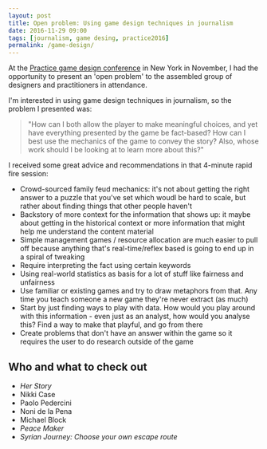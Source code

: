 ```yaml
---
layout: post
title: Open problem: Using game design techniques in journalism
date: 2016-11-29 09:00
tags: [journalism, game desing, practice2016]
permalink: /game-design/
---
```


At the [Practice game design conference](http://gamecenter.nyu.edu/events/practice/practice-2016/) in New York in November, I had the opportunity to present an 'open problem' to the assembled group of designers and practitioners in attendance. 

I'm interested in using game design techniques in journalism, so the problem I presented was: 

>"How can I both allow the player to make meaningful choices, and yet have everything presented by the game be fact-based? How can I best use the mechanics of the game to convey the story? Also, whose work should I be looking at to learn more about this?"

I received some great advice and recommendations in that 4-minute rapid fire session: 

- Crowd-sourced family feud mechanics: it's not about getting the right answer to a puzzle that you've set which woudl be hard to scale, but rather about finding things that other people haven't
- Backstory of more context for the information that shows up: it maybe about getting in the historical context or more information that might help me understand the content material
- Simple management games / resource allocation are much easier to pull off because anything that's real-time/reflex based is going to end up in a spiral of tweaking
- Require interpreting the fact using certain keywords
- Using real-world statistics as basis for a lot of stuff like fairness and unfairness 
- Use familiar or existing games and try to draw metaphors from that. Any time you teach someone a new game they're never extract (as much)
- Start by just finding ways to play with data. How would you play around with this information - even just as an analyst, how would you analyse this? Find a way to make that playful, and go from there
- Create problems that don't have an answer within the game so it requires the user to do research outside of the game

## Who and what to check out 
- *Her Story*
- Nikki Case 
- Paolo Pedercini
- Noni de la Pena
- Michael Block
- *Peace Maker*
- *Syrian Journey: Choose your own escape route*